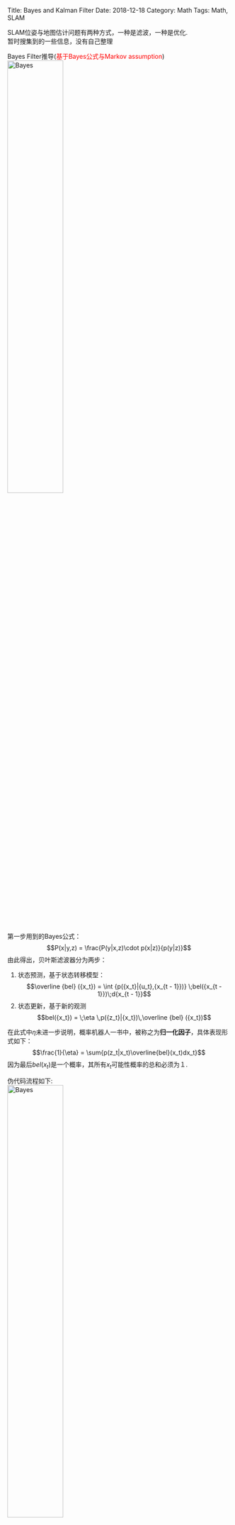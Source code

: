 Title: Bayes and Kalman Filter
Date: 2018-12-18
Category: Math
Tags: Math, SLAM

SLAM位姿与地图估计问题有两种方式，一种是滤波，一种是优化.<br/>
暂时搜集到的一些信息，没有自己整理

Bayes Filter推导(<span style="color:red">基于Bayes公式与Markov assumption</span>)<br/>
<img src="images/bayes-1.png" alt="Bayes" title="bayes" style="width:50%"/>

第一步用到的Bayes公式：
$$P(x|y,z) = \frac{P(y|x,z)\cdot p(x|z)}{p(y|z)}$$
由此得出，贝叶斯滤波器分为两步：<br/>
1. 状态预测，基于状态转移模型：
$$\overline {bel} ({x_t}) = \int {p({x_t}|{u_t},{x_{t - 1}})} \;bel({x_{t - 1}})\;d{x_{t - 1}}$$
2. 状态更新，基于新的观测
$$bel({x_t}) = \;\eta \,p({z_t}|{x_t})\,\overline {bel} ({x_t})$$

在此式中$\eta$未进一步说明，概率机器人一书中，被称之为**归一化因子**，具体表现形式如下：
$$\frac{1}{\eta} = \sum{p(z_t|x_t)\overline{bel}(x_t)dx_t}$$
因为最后$bel(x_t)$是一个概率，其所有$x_t$可能性概率的总和必须为１.

伪代码流程如下: <br/>
<img src="images/bayes-2.png" alt="Bayes" title="bayes" style="width:50%"/>

<span style="color:red">
同时，我们注意，我们的目的是计算$x_t$的后验概率，如果$bel(x_t)$是任意分布，
我们需要在$x_t$的所有可能取值点上，计算该取值的概率，这在计算上是难于实现的。
</span>

相关资料的搜集:<br/>
[Bayes Filter by Cyrill Stachniss]({filename}/pdfs/slam02-bayes-filter-short.pdf)
<br/>
[Introduction to Mobile Robotics - Bayes Filter – Kalman Filter](http://ais.informatik.uni-freiburg.de/teaching/ss10/robotics/slides/10-kalman-filter.pdf)
<br/>
[SLAM中的EKF，UKF，PF原理简介](https://www.cnblogs.com/gaoxiang12/p/5560360.html)
<br/>
[SLAM笔记三——贝叶斯滤波器](https://blog.csdn.net/qq_30159351/article/details/53395515)
<br/>
[SLAM学习笔记2：Kalman Filter(卡尔曼滤波) 与Least Square(最小二乘法) 的比较](https://blog.csdn.net/qinruiyan/article/details/50793114)
<br/>
[细说贝叶斯滤波：Bayes filters](https://www.cnblogs.com/ycwang16/p/5995702.html)
<br/>
[细说Kalman滤波：The Kalman Filter](http://www.cnblogs.com/ycwang16/p/5999034.html)
